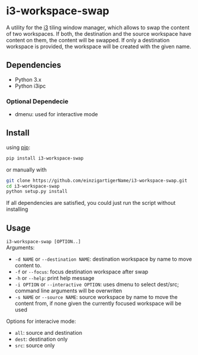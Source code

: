 # i3-workspace-swap

 A utility for the [i3](https://i3wm.org) tiling window manager, which allows to swap the content of two workspaces. If both, the destination and the source workspace have content on them, the content will be swapped. If only a destination workspace is provided, the workspace will be created with the given name.

## Dependencies
* Python 3.x
* Python i3ipc

### Optional Dependecie
* dmenu: used for interactive mode

## Install
using [pip](https://pypi.org/project/pip/):
```sh
pip install i3-workspace-swap
```

or manually with
```sh
git clone https://github.com/einzigartigerName/i3-workspace-swap.git
cd i3-workspace-swap
python setup.py install
```
If all dependencies are satisfied, you could just run the script without installing

## Usage
`i3-workspace-swap [OPTION..]`\
Arguments:
* `-d NAME` or `--destination NAME`: destination workspace by name to move content to.
* `-f` or `--focus`: focus destination workspace after swap
* `-h` or `--help`: print help message
* `-i OPTION` or `--interactive OPTION`: uses dmenu to select dest/src; command line arguments will be overwriten
* `-s NAME` or `--source NAME`: source workspace by name to move the content from, if none given the currently focused workspace will be used

Options for interacive mode:
* `all`: source and destination
* `dest`: destination only
* `src`: source only